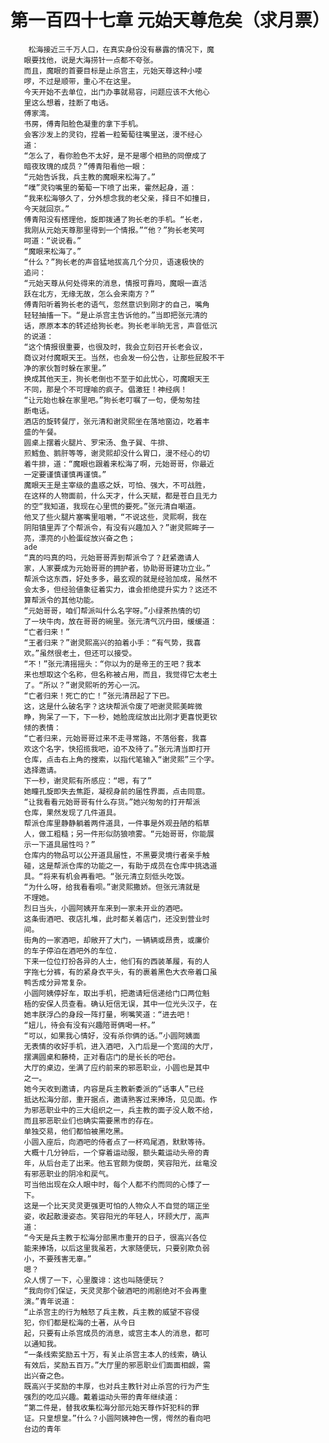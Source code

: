 # 第一百四十七章 元始天尊危矣（求月票）
        松海接近三千万人口，在真实身份没有暴露的情况下，魔
       眼要找他，说是大海捞针一点都不夸张。
       而且，魔眼的首要目标是止杀宫主，元始天尊这种小喽
       啰，不过是顺带，重心不在这里。
       今天开始不去单位，出门办事就易容，问题应该不大他心
       里这么想着，挂断了电话。
       傅家湾。
       书房，傅青阳脸色凝重的拿下手机。
       会客沙发上的灵钧，捏着一粒葡萄往嘴里送，漫不经心
       道：
       “怎么了，看你脸色不太好，是不是哪个相熟的同僚成了
       暗夜玫瑰的成员？”傅青阳看他一眼：
       “元始告诉我，兵主教的魔眼来松海了。”
       “噗”灵钧嘴里的葡萄一下喷了出来，霍然起身，道：
       “我来松海够久了，分外想念我的老父亲，择日不如撞日，
       今天就回京。”
       傅青阳没有搭理他，旋即拨通了狗长老的手机。“长老，
       我刚从元始天尊那里得到一个情报。”“他？”狗长老笑呵
       呵道：“说说看。”
       “魔眼来松海了。”
       “什么？”狗长老的声音猛地拔高几个分贝，语速极快的
       追问：
       “元始天尊从何处得来的消息，情报可靠吗，魔眼一直活
       跃在北方，无缘无故，怎么会来南方？”
       傅青阳听着狗长老的语气，忽然意识到刚才的自己，嘴角
       轻轻抽搐一下。“是止杀宫主告诉他的。”当即把张元清的
       话，原原本本的转述给狗长老。狗长老半晌无言，声音低沉
       的说道：
       “这个情报很重要，也很及时，我会立刻召开长老会议，
       商议对付魔眼天王。当然，也会发一份公告，让那些屁股不干
       净的家伙暂时躲在家里。”
       换成其他天王，狗长老倒也不至于如此忧心，可魔眼天王
       不同，那是个不可理喻的疯子。倡激狂！神经病！
       “让元始也躲在家里吧。”狗长老叮嘱了一句，便匆匆挂
       断电话。
       酒店的旋转餐厅，张元清和谢灵熙坐在落地窗边，吃着丰
       盛的午餐。
       圆桌上摆着火腿片、罗宋汤、鱼子巽、牛排、
       煎鱈鱼、鹅肝等等，谢灵熙却没什么胃口，漫不经心的切
       着牛排，道：“魔眼也跟着来松海了啊，元始哥哥，你最近
       一定要谨慎谨慎再谨慎。”
       魔眼天王是主宰级的蛊惑之妖，可怕、强大，不可战胜，
       在这样的人物面前，什么天才，什么天赋，都是苍白且无力
       的空“我知道，我现在心里慌的要死。”张元清自嘲道。
       他叉了些火腿片塞嘴里咀嚼，“不说这些，灵熙啊，我在
       阴阳镇里弄了个帮派令，有没有兴趣加入？”谢灵熙眸子一
       亮，漂亮的小脸蛋绽放兴奋之色；
       ade
       “真的吗真的吗，元始哥哥弄到帮派令了？赶紧邀请人
       家，人家要成为元始哥哥的拥护者，协助哥哥建功立业。”
       帮派令这东西，好处多多，最玄观的就是经验加成，虽然不
       会太多，但经验値象征着实力，谁会拒绝提升实力？这还不
       算帮派令的其他功能。
       “元始哥哥，咱们帮派叫什么名字呀。”小绿茶热情的切
       了一块牛肉，放在哥哥的碗里。张元清气沉丹田，缓缓道：
       “亡者归来！”
       “王者归来？”谢灵熙高兴的拍着小手：“有气势，我喜
       欢。”虽然很老土，但还可以接受。
       “不！”张元清摇摇头：“你以为的是帝王的王吧？我本
       来也想取这个名称，但名称被占用，而且，我觉得它太老土
       了。“所以？”谢灵熙听的芳心一沉。
       “亡者归来！死亡的亡！”张元清昂起了下巴。
       这，这是什么破名字？这块帮派令废了吧谢灵熙美眸微
       睁，狗呆了一下，下一秒，她脸庞绽放出比刚才更喜悦更钦
       倾的表情：
       “亡者归来，元始哥哥过来不走寻常路，不落俗套，我喜
       欢这个名字，快招揽我吧，迫不及待了。”张元清当即打开
       仓库，点击右上角的搜索，以指代笔输入“谢灵熙”三个字。
       选择邀请。
       下一秒，谢灵熙有所感应：“嗯，有了”
       她瞳孔旋即失去焦距，凝视身前的届性界面，点击同意。
       “让我看看元始哥哥有什么存货。”她兴匆匆的打开帮派
       仓库，果然发现了几件道具。
       帮派仓库里静静躺着两件道具，一件事是外观丑陋的稻草
       人，做工粗糙；另一件形似防狼喷雾。“元始哥哥，你能展
       示一下道具届性吗？”
       仓库内的物品可以公开道具届性，不黑要灵境行者亲手触
       碰，这是帮派仓库的功能之一，有助于成员在仓库中挑选道
       具。“将来有机会再看吧。“张元清立刻低头吃饭。
       “为什么呀，给我看看呗。”谢灵熙撒娇。但张元清就是
       不理她。
       烈日当头，小圆阿姨开车来到一家未开业的酒吧。
       这条街酒吧、夜店扎堆，此时都关着店门，还没到营业时
       间。
       街角的一家酒吧，却敞开了大门，一辆辆或昂贵，或廉价
       的车子停泊在酒吧外的车位.
       下来一位位打扮各异的人士，他们有的西装革履，有的人
       字拖七分裤，有的紧身衣平头，有的裹着黑色大衣帝着口虽
       鸭舌成分异常复杂。
       小圆阿姨停好车，取出手机，把邀请短信递给门口两位魁
       梧的安保人员查看。确认短信无误，其中一位光头汉子，在
       她丰朕浮凸的身段一阵打量，咧嘴笑道：“进去吧！
       “妞儿，待会有没有兴趣陪哥俩喝一杯。”
       “可以，如果我心情好，没有杀你俩的话。”小圆阿姨面
       无表情的收好手机，进入酒吧，入门后是一个宽阔的大厅，
       摆满圆桌和藤椅，正对看店门的是长长的吧台。
       大厅的桌边，坐满了应约前来的邪恶职业，小圆也是其中
       之一。
       她今天收到邀请，内容是兵主教新委派的“话事人”已经
       抵达松海分部，重开据点，邀请熟客过来捧场，见见面。作
       为邪恶职业中的三大组织之一，兵主教的面子没人敢不给，
       而且邪恶职业们也确实需要黑市的存在。
       单独交易，他们都怕被黑吃黑。
       小圆入座后，向酒吧的侍者点了一杯鸡尾酒，默默等待。
       大概十几分钟后，一个穿着运动服，额头戴运动头帝的青
       年，从后台走了出来。他五官颇为俊朗，笑容阳光，丝竜没
       有邪恶职业的阴冷和戻气。
       可当他出现在众人眼中时，每个人都不约而同的心悸了一
       下。
       这是一个比天灵灵更强更可怕的人物众人不自觉的端正坐
       姿，收起散漫姿态。笑容阳光的年轻人，环顾大厅，高声
       道：
       “今天是兵主教于松海分部黑市重开的日子，很高兴各位
       能来捧场，以后这里我虽若，大家随便玩，只要别欺负弱
       小，不要残害无辜。”
       嗯？
       众人愣了一下，心里腹诽：这也叫随便玩？
       “我向你们保证，天灵灵那个破酒吧的闹剧绝对不会再重
       演。”青年说道：
       “止杀宫主的行为触怒了兵主教，兵主教的威望不容侵
       犯，你们都是松海的土著，从今日
       起，只要有止杀宫成员的消息，或宫主本人的消息，都可
       以通知我。
       “一条线索奖励五十万，有关止杀宫主本人的线索，确认
       有效后，奖励五百万。”大厅里的邪恶职业们面面相觑，需
       出兴奋之色。
       既高兴于奖励的丰厚，也对兵主教针对止杀宫的行为产生
       强烈的吃瓜兴趣。戴着运动头带的青年继续道：
       “第二件是，替我收集松海分部元始天尊作奸犯科的罪
       证。只皇想皇。”什么？小圆阿姨神色一愣，愕然的看向吧
       台边的青年